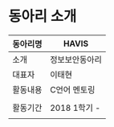 # 동아리 소개


| 동아리명 | HAVIS |
| - | - |
| 소개 | 정보보안동아리 |
| 대표자 | 이태현 |
| 활동내용 | C언어 멘토링 |
|  |  |
| 활동기간 | 2018 1학기 - |
|  |  |